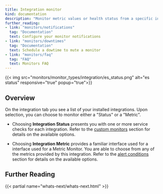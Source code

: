 ```yaml
---
title: Integration monitor
kind: documentation
description: "Monitor metric values or health status from a specific integration"
further_reading:
- link: "monitors/notifications"
  tag: "Documentation"
  text: Configure your monitor notifications
- link: "monitors/downtimes"
  tag: "Documentation"
  text: Schedule a dowtime to mute a monitor
- link: "monitors/faq"
  tag: "FAQ"
  text: Monitors FAQ
---
```


{{< img src="monitors/monitor_types/integration/es_status.png" alt="es status" responsive="true" popup="true">}}

## Overview

On the integration tab you see a list of your installed integrations. Upon
selection, you can choose to monitor either a "Status" or a "Metric".

- Choosing **Integration Status** presents you with one or more service
  checks for each integration. Refer to the [custom monitors](/monitors/monitor_types/custom_check) section for details on the available options.

- Choosing **Integration Metric** provides a familiar interface used for a
  interface used for a Metric Monitor. You are able to choose from any of
  the metrics provided by this integration. Refer to the [alert conditions](/monitors/monitor_types/#define-the-conditions) section for details on the available options.

## Further Reading 

{{< partial name="whats-next/whats-next.html" >}}